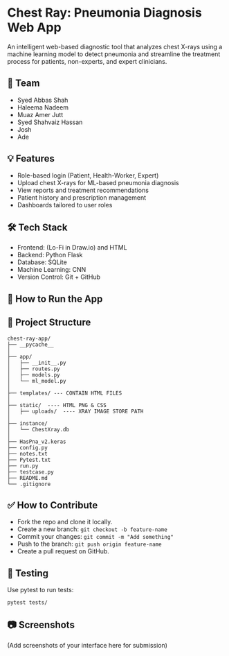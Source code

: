 # Chest Ray: Pneumonia Diagnosis Web App

An intelligent web-based diagnostic tool that analyzes chest X-rays using a machine learning model to detect pneumonia and streamline the treatment process for patients, non-experts, and expert clinicians.

## 👥 Team
- Syed Abbas Shah
- Haleema Nadeem
- Muaz Amer Jutt
- Syed Shahvaiz Hassan
- Josh
- Ade

## 💡 Features
- Role-based login (Patient, Health-Worker, Expert)
- Upload chest X-rays for ML-based pneumonia diagnosis
- View reports and treatment recommendations
- Patient history and prescription management
- Dashboards tailored to user roles

## 🛠️ Tech Stack
- Frontend: (Lo-Fi in Draw.io) and HTML
- Backend: Python Flask
- Database: SQLite
- Machine Learning: CNN
- Version Control: Git + GitHub

## 🚀 How to Run the App


## 📂 Project Structure
```
chest-ray-app/
├── __pycache__
│
├── app/
│   ├── __init__.py
│   ├── routes.py
│   ├── models.py
│   └── ml_model.py
│
├── templates/ --- CONTAIN HTML FILES
│
├── static/  ---- HTML PNG & CSS
│   ├── uploads/  ---- XRAY IMAGE STORE PATH
│
├── instance/
│   └── ChestXray.db
│
├── HasPna_v2.keras
├── config.py
├── notes.txt
├── Pytest.txt
├── run.py
├── testcase.py
├── README.md
└── .gitignore
```

## ✅ How to Contribute
- Fork the repo and clone it locally.
- Create a new branch: `git checkout -b feature-name`
- Commit your changes: `git commit -m "Add something"`
- Push to the branch: `git push origin feature-name`
- Create a pull request on GitHub.

## 🧪 Testing
Use pytest to run tests:
```bash
pytest tests/
```

## 📷 Screenshots
(Add screenshots of your interface here for submission)
